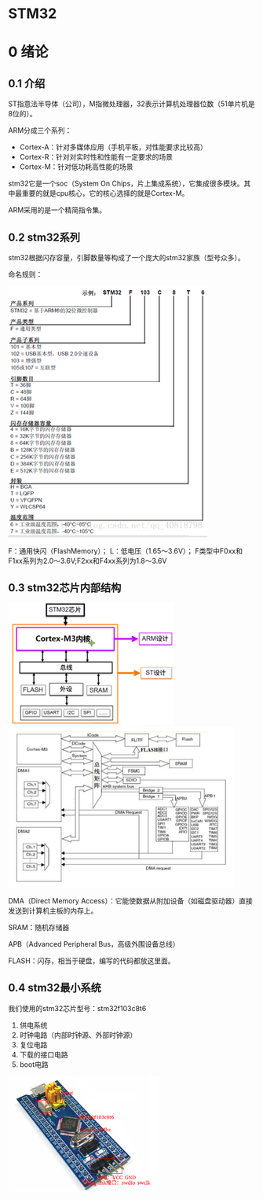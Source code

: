 # STM32

# 0 绪论

## 0.1 介绍

ST指意法半导体（公司），M指微处理器，32表示计算机处理器位数（51单片机是8位的）。

ARM分成三个系列：

- Cortex-A：针对多媒体应用（手机平板，对性能要求比较高）
- Cortex-R：针对对实时性和性能有一定要求的场景
- Cortex-M：针对低功耗高性能的场景

stm32它是一个soc（System On Chips，片上集成系统），它集成很多模块。其中最重要的就是cpu核心，它的核心选择的就是Cortex-M。

ARM采用的是一个精简指令集。

## 0.2 stm32系列

stm32根据闪存容量，引脚数量等构成了一个庞大的stm32家族（型号众多）。

命名规则：

<img src="./legend/image-20240203104310624.png" alt="image-20240203104310624" style="zoom:50%;" />

F：通用快闪（FlashMemory）；
L：低电压（1.65～3.6V）；
F类型中F0xx和F1xx系列为2.0～3.6V;F2xx和F4xx系列为1.8～3.6V

## 0.3 stm32芯片内部结构

<img src="./legend/image-20240203143335925.png" alt="image-20240203143335925" style="zoom: 33%;" />

<img src="./legend/stm32微控制器内核.png" style="zoom: 50%;" />

DMA（Direct Memory Access）：它能使数据从附加设备（如磁盘驱动器）直接发送到计算机主板的内存上。

SRAM：随机存储器

APB（Advanced Peripheral Bus，高级外围设备总线）

FLASH：闪存，相当于硬盘，编写的代码都放这里面。

## 0.4 stm32最小系统

我们使用的stm32芯片型号：stm32f103c8t6

1. 供电系统
2. 时钟电路（内部时钟源、外部时钟源）
3. 复位电路
4. 下载的接口电路
5. boot电路

<img src="./legend/stm32最小系统.png" style="zoom:30%;" />